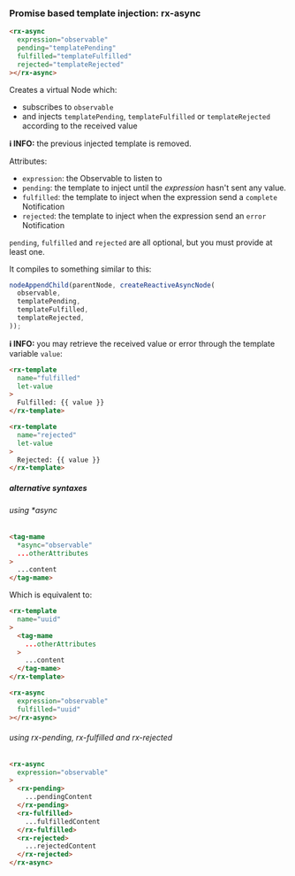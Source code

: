 
[comment]: <> (### Reference: #reference-name &#40;EXPERIMENTAL&#41;)

[comment]: <> (```html)

[comment]: <> (<div)

[comment]: <> (  #my-div)

[comment]: <> (></div>)

[comment]: <> (```)

[comment]: <> (Creates a reference on an Element.)

[comment]: <> (It compiles to something similar to this:)

[comment]: <> (```ts)

[comment]: <> (setNodeReference&#40;'my-div', div&#41;;)

[comment]: <> (```)

[comment]: <> (**ℹ️ INFO:** you can retrieve a reference to a Node with `getNodeReference&#40;'my-div'&#41;`.)

[comment]: <> (**ℹ️ INFO:** you may set a value to this ref attribute. In this case, the value will be used as the reference's name:)

[comment]: <> (```html)

[comment]: <> (<div)

[comment]: <> (  #ref="my-div")

[comment]: <> (></div>)

[comment]: <> (```)

[comment]: <> (##### alternative syntax)

[comment]: <> (```html)

[comment]: <> (<div)

[comment]: <> (  ref-my-div)

[comment]: <> (></div>)

[comment]: <> (```)

[comment]: <> (---)



### Promise based template injection: rx-async

[//]: # (TODO update syntax)

```html
<rx-async
  expression="observable"
  pending="templatePending"
  fulfilled="templateFulfilled"
  rejected="templateRejected"
></rx-async>
```

Creates a virtual Node which:

- subscribes to `observable`
- and injects `templatePending`, `templateFulfilled` or `templateRejected` according to the received value

**ℹ️ INFO:** the previous injected template is removed.

Attributes:

- `expression`: the Observable to listen to
- `pending`: the template to inject until the *expression* hasn't sent any value.
- `fulfilled`: the template to inject when the expression send a `complete` Notification
- `rejected`: the template to inject when the expression send an `error` Notification

`pending`, `fulfilled` and `rejected` are all optional, but you must provide at least one.

It compiles to something similar to this:

```ts
nodeAppendChild(parentNode, createReactiveAsyncNode(
  observable,
  templatePending,
  templateFulfilled,
  templateRejected,
));
```

**ℹ️ INFO:** you may retrieve the received value or error through the template variable `value`:

```html
<rx-template
  name="fulfilled"
  let-value
>
  Fulfilled: {{ value }}
</rx-template>
```

```html
<rx-template
  name="rejected"
  let-value
>
  Rejected: {{ value }}
</rx-template>
```

##### alternative syntaxes

###### using *async

```html
<tag-mame
  *async="observable"
  ...otherAttributes
>
  ...content
</tag-mame>
```

Which is equivalent to:

```html
<rx-template
  name="uuid"
>
  <tag-mame
    ...otherAttributes
  >
    ...content
  </tag-mame>
</rx-template>

<rx-async
  expression="observable"
  fulfilled="uuid"
></rx-async>
```

###### using rx-pending, rx-fulfilled and rx-rejected

```html
<rx-async
  expression="observable"
>
  <rx-pending>
    ...pendingContent
  </rx-pending>
  <rx-fulfilled>
    ...fulfilledContent
  </rx-fulfilled>
  <rx-rejected>
    ...rejectedContent
  </rx-rejected>
</rx-async>
```



